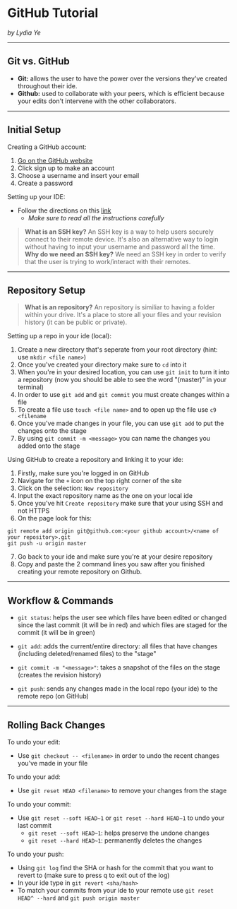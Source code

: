 # GitHub Tutorial

_by Lydia Ye_

---
## Git vs. GitHub
* **Git:** allows the user to have the power over the versions they've created throughout their ide.
* **Github:** used to collaborate with your peers, which is efficient because your edits don't intervene with the other collaborators.

---
## Initial Setup
Creating a GitHub account:
1. [Go on the GitHub website](https://github.com/)
2. Click sign up to make an account
3. Choose a username and insert your email
4. Create a password

Setting up your IDE:
* Follow the directions on this [link](https://github.com/hstatsep/ide50)
  * *Make sure to read all the instructions carefully*

> **What is an SSH key?**
An SSH key is a way to help users securely connect to their remote device. It's also an alternative way to login without having to input your username and password all the time.    
**Why do we need an SSH key?**
We need an SSH key in order to verify that the user is trying to work/interact with their remotes.

---
## Repository Setup
> **What is an repository?**
An repository is similiar to having a folder within your drive. It's a place to store all your files and your revision history (it can be public or private).

Setting up a repo in your ide (local):
1. Create a new directory that's seperate from your root directory (hint: use `mkdir <file name>`)
2. Once you've created your directory make sure to `cd` into it
3. When you're in your desired location, you can use `git init` to turn it into a repository (now you should be able to see the word "(master)" in your terminal)
4.  In order to use `git add` and `git commit` you must create changes within a file
5.  To create a file use `touch <file name>` and to open up the file use `c9 <filename`
6.  Once you've made changes in your file, you can use `git add` to put the changes onto the stage
7.  By using `git commit -m <message>` you can name the changes you added onto the stage

Using GitHub to create a repository and linking it to your ide: 
1. Firstly, make sure you're logged in on GitHub
2. Navigate for the `+` icon on the top right corner of the site
3. Click on the selection: `New repository`
4. Input the exact repository name as the one on your local ide
5. Once you've hit `Create repository` make sure that your using SSH and not HTTPS
6. On the page look for this:
```
git remote add origin git@github.com:<your github account>/<name of your repository>.git
git push -u origin master
```
7. Go back to your ide and make sure you're at your desire repository
8. Copy and paste the 2 command lines you saw after you finished creating your remote repository on Github. 

---
## Workflow & Commands
* `git status`: helps the user see which files have been edited or changed since the last commit (it will be in red) and which files are staged for the commit (it will be in green)

* `git add`: adds the current/entire directory: all files that have changes (including deleted/renamed files) to the "stage"

* `git commit -m "<message>"`: takes a snapshot of the files on the stage (creates the revision history)

* `git push`: sends any changes made in the local repo (your ide) to the remote repo (on GitHub)

---
## Rolling Back Changes
To undo your edit:
* Use `git checkout -- <filename>` in order to undo the recent changes you've made in your file

To undo your add:
* Use `git reset HEAD <filename>` to remove your changes from the stage

To undo your commit:
* Use `git reset --soft HEAD~1` or `git reset --hard HEAD~1` to undo your last commit 
  * `git reset --soft HEAD~1`: helps preserve the undone changes 
  * `git reset --hard HEAD~1`: permanently deletes the changes 

To undo your push:
* Using `git log` find the SHA or hash for the commit that you want to revert to (make sure to press q to exit out of the log) 
* In your ide type in `git revert <sha/hash>`
* To match your commits from your ide to your remote use `git reset HEAD^ --hard` and `git push origin master`
